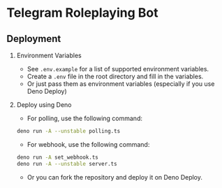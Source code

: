 # Telegram Roleplaying Bot

## Deployment

1. Environment Variables

    - See `.env.example` for a list of supported environment variables.
    - Create a `.env` file in the root directory and fill in the variables.
    - Or just pass them as environment variables (especially if you use Deno Deploy)

2. Deploy using Deno

    - For polling, use the following command:

    ```bash
    deno run -A --unstable polling.ts
    ```

    - For webhook, use the following command:

    ```bash
    deno run -A set_webhook.ts
    deno run -A --unstable server.ts
    ```

    - Or you can fork the repository and deploy it on Deno Deploy.
